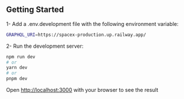 ## Getting Started

1- Add a .env.development file with the following environment variable:

```bash
GRAPHQL_URI=https://spacex-production.up.railway.app/
```

2- Run the development server:

```bash
npm run dev
# or
yarn dev
# or
pnpm dev
```

Open [http://localhost:3000](http://localhost:3000) with your browser to see the result